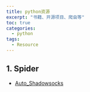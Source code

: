 ```yaml
---
title: python资源
excerpt: "书籍、开源项目、爬虫等"
toc: true
categories:
  - python
tags:
  - Resource
---
```


## 1. Spider
- [Auto_Shadowsocks](https://github.com/VonSdite/Auto_Shadowsocks)
